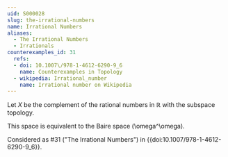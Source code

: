 ```yaml
---
uid: S000028
slug: the-irrational-numbers
name: Irrational Numbers
aliases:
  - The Irrational Numbers
  - Irrationals
counterexamples_id: 31
  refs:
  - doi: 10.1007\/978-1-4612-6290-9_6
    name: Counterexamples in Topology
  - wikipedia: Irrational_number
    name: Irrational number on Wikipedia
---
```

Let $X$ be the complement of the rational numbers in $\mathbb{R}$ with the subspace topology.

This space is equivalent to the Baire space \(\omega^\omega\).

Considered as #31 ("The Irrational Numbers")
in {{doi:10.1007\/978-1-4612-6290-9_6}}.

<!-- [[Proof of Topology]]
In order to confirm the topology on the irrational numbers we simply must verify it is a subspace.  Let $\mathbb{I}$ be the set of irrational numbers.  Let $\tau$ denote the topology on $\mathbb{R}$.  
Observe both $\emptyset$ and $\mathbb{I}$ belong to $\tau_\mathbb{I}$ since
$$\emptyset = \mathbb{I} \cap \emptyset$$  $$\mathbb{I} = \mathbb{I} \cap \mathbb{R},$$
noting that both $\emptyset$ and $\mathbb{I}$ belong to $\tau$.

Taking the arbitrary union of any elements of $\tau_\mathbb{I}$ we note
$$ \bigcup_{i \in I} (\mathbb{I} \cap U_i) = \mathbb{I} \cap \bigcup_{i \in I} U_i $$
which is in $\tau_\mathbb{I}$ since $\bigcup_{i \in I} U_i \in \tau$.   
Taking the intersection of finitely-many elements of $\tau_\mathbb{I}$, we note
$$ \bigcap_{i = 1}^n (\mathbb{I} \cap U_i) = \mathbb{I} \cap \bigcap_{i = 1}^n U_i $$
which is in $\tau_\mathbb{I}$ since $\bigcap_{i=1}^n U_i \in \tau$. -->

